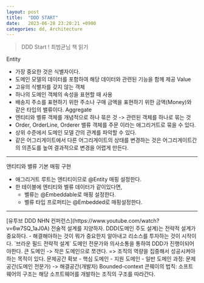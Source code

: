 ```yaml
---
layout: post
title:  "DDD START"
date:   2023-06-28 23:20:21 +0900
categories: dd, Architecture
---
```


> DDD Start ! 최범균님 책 읽기

Entity
- 가장 중요한 것은 식별자이다.
- 도메인 모델의 데이터를 포함하여 해당 데이터와 관련된 기능을 함께 제공
Value
- 고유의 식별자를 갖지 않는 객체
- 하나의 도메인 객체의 속성을 표현할 때 사용
- 배송지 주소를 표현하기 위한 주소나 구매 금액을 표현하기 위한 금액(Money)와 같은 타입의 밸류이다.
Aggregate
- 엔티티와 벨류 객체를 개념적으로 하나 묶은 것 -> 관련된 객체를 하나로 묶는 것
- Order, OrderLine, Orderer 밸류 객체를 주문 이라는 애그리거트로 묶을 수 있다.
- 상위 수준에서 도메인 모델 간의 관계를 파악할 수 있다.
- 같은 어그리게이트에서 다른 어그리게이트의 상태를 변경하는 것은 어그리게이트간의 의존도를 높여 결과적으로 변경을 어렵게 만든다.

<hr>

앤티티와 밸류 기본 매핑 구현
- 애그리거트 루트는 엔티티이므로 @Entity 매핑 설정한다.
- 한 테이블에 엔티티와 벨류 데이터가 같이있다면,
    - 벨류는 @Embeddable로 매핑 설정한다.
    - 벨류 타입 프로퍼티는 @Embedded로 매핑설정한다.

<hr>
[유투브 DDD NHN 컨퍼런스](https://www.youtube.com/watch?v=6w7SQ_1aJ0A)
전술적 설계를 지양하자.
DDD(도메인 주도 설계)는 전략적 설계가 중요하다.
    - 해결해야하는 것이 뭐가 중요한지 알아내고 리소스를 투자하는 것이 시작이다.
`브라운 필드 전략적 설계`
도메인 전문가와 의사소통을 통하여 DDD가 진행이되어야한다.
큰 도메인 -> 작은 도메인으로 쪼갠다. => 조직의 역량을 집중해서 성공시켜아하는 목적이 있다. 문제공간 확보
    - 핵심 도메인
    - 지원 도메인
    - 일반 도메인
과정: 문제공간(도메인 전문가) -> 해결공간(개발자)
Bounded-context
콘웨이의 법칙: 소프트웨어의 구조는 해당 소프트웨어를 개발하는 조직의 구조를 따라간다.
